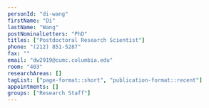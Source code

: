 ```yaml
---
personId: "di-wang"
firstName: "Di"
lastName: "Wang"
postNominalLetters: "PhD"
titles: ["Postdoctoral Research Scientist"]
phone: "(212) 851-5287"
fax: ""
email: "dw2919@cumc.columbia.edu"
room: "403"
researchAreas: []
tagList: ["page-format::short", "publication-format::recent"]
appointments: []
groups: ["Research Staff"]
---
```

